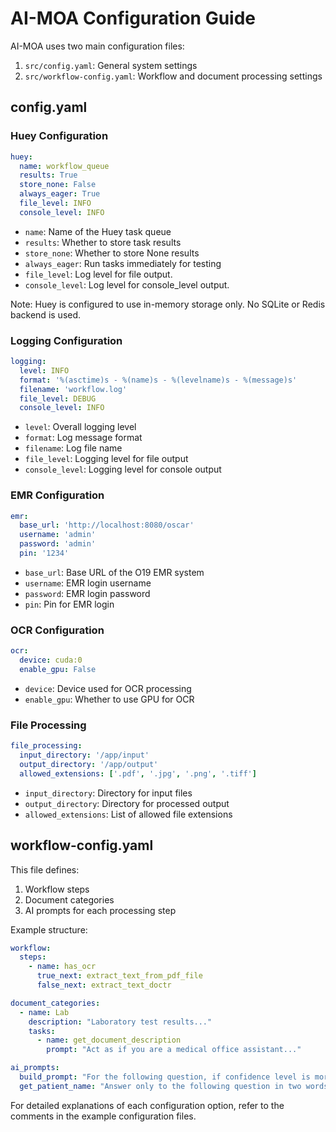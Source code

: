 # AI-MOA Configuration Guide

AI-MOA uses two main configuration files:

1. `src/config.yaml`: General system settings
2. `src/workflow-config.yaml`: Workflow and document processing settings

## config.yaml

### Huey Configuration

```yaml
huey:
  name: workflow_queue
  results: True
  store_none: False
  always_eager: True
  file_level: INFO
  console_level: INFO
```

- `name`: Name of the Huey task queue
- `results`: Whether to store task results
- `store_none`: Whether to store None results
- `always_eager`: Run tasks immediately for testing
- `file_level`: Log level for file output.
- `console_level`: Log level for console_level output.

Note: Huey is configured to use in-memory storage only. No SQLite or Redis backend is used.

### Logging Configuration

```yaml
logging:
  level: INFO
  format: '%(asctime)s - %(name)s - %(levelname)s - %(message)s'
  filename: 'workflow.log'
  file_level: DEBUG
  console_level: INFO
```

- `level`: Overall logging level
- `format`: Log message format
- `filename`: Log file name
- `file_level`: Logging level for file output
- `console_level`: Logging level for console output

### EMR Configuration

```yaml
emr:
  base_url: 'http://localhost:8080/oscar'
  username: 'admin'
  password: 'admin'
  pin: '1234'
```

- `base_url`: Base URL of the O19 EMR system
- `username`: EMR login username
- `password`: EMR login password
- `pin`: Pin for EMR login

### OCR Configuration

```yaml
ocr:
  device: cuda:0
  enable_gpu: False
```

- `device`: Device used for OCR processing
- `enable_gpu`: Whether to use GPU for OCR

### File Processing

```yaml
file_processing:
  input_directory: '/app/input'
  output_directory: '/app/output'
  allowed_extensions: ['.pdf', '.jpg', '.png', '.tiff']
```

- `input_directory`: Directory for input files
- `output_directory`: Directory for processed output
- `allowed_extensions`: List of allowed file extensions

## workflow-config.yaml

This file defines:

1. Workflow steps
2. Document categories
3. AI prompts for each processing step

Example structure:

```yaml
workflow:
  steps:
    - name: has_ocr
      true_next: extract_text_from_pdf_file
      false_next: extract_text_doctr

document_categories:
  - name: Lab
    description: "Laboratory test results..."
    tasks:
      - name: get_document_description
        prompt: "Act as if you are a medical office assistant..."

ai_prompts:
  build_prompt: "For the following question, if confidence level is more than 85%..."
  get_patient_name: "Answer only to the following question in two words..."
```

For detailed explanations of each configuration option, refer to the comments in the example configuration files.
